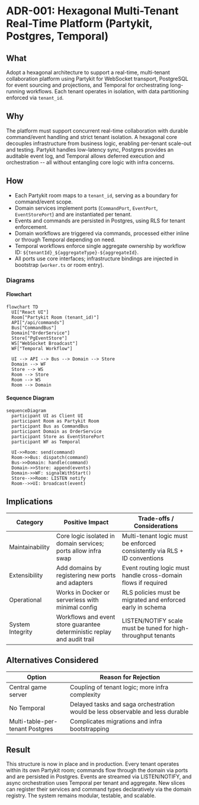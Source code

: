 # ADR-001: Hexagonal Multi-Tenant Real-Time Platform (Partykit, Postgres, Temporal)

## What

Adopt a hexagonal architecture to support a real-time, multi-tenant collaboration platform using Partykit for WebSocket transport, PostgreSQL for event sourcing and projections, and Temporal for orchestrating long-running workflows. Each tenant operates in isolation, with data partitioning enforced via `tenant_id`.

## Why

The platform must support concurrent real-time collaboration with durable command/event handling and strict tenant isolation. A hexagonal core decouples infrastructure from business logic, enabling per-tenant scale-out and testing. Partykit handles low-latency sync, Postgres provides an auditable event log, and Temporal allows deferred execution and orchestration -- all without entangling core logic with infra concerns.

## How

* Each Partykit room maps to a `tenant_id`, serving as a boundary for command/event scope.
* Domain services implement ports (`CommandPort`, `EventPort`, `EventStorePort`) and are instantiated per tenant.
* Events and commands are persisted in Postgres, using RLS for tenant enforcement.
* Domain workflows are triggered via commands, processed either inline or through Temporal depending on need.
* Temporal workflows enforce single aggregate ownership by workflow ID: `${tenantId}_${aggregateType}-${aggregateId}`.
* All ports use core interfaces; infrastructure bindings are injected in bootstrap (`worker.ts` or room entry).

### Diagrams

#### Flowchart

```mermaid
flowchart TD
  UI["React UI"]
  Room["Partykit Room (tenant_id)"]
  API["/api/commands"]
  Bus["CommandBus"]
  Domain["OrderService"]
  Store["PgEventStore"]
  WS["WebSocket Broadcast"]
  WF["Temporal Workflow"]

  UI --> API --> Bus --> Domain --> Store
  Domain --> WF
  Store --> WS
  Room --> Store
  Room --> WS
  Room --> Domain
```

#### Sequence Diagram

```mermaid
sequenceDiagram
  participant UI as Client UI
  participant Room as Partykit Room
  participant Bus as CommandBus
  participant Domain as OrderService
  participant Store as EventStorePort
  participant WF as Temporal

  UI->>Room: send(command)
  Room->>Bus: dispatch(command)
  Bus->>Domain: handle(command)
  Domain->>Store: append(events)
  Domain->>WF: signalWithStart()
  Store-->>Room: LISTEN notify
  Room-->>UI: broadcast(event)
```

## Implications

| Category         | Positive Impact                                                          | Trade-offs / Considerations                                               |
| ---------------- | ------------------------------------------------------------------------ | ------------------------------------------------------------------------- |
| Maintainability  | Core logic isolated in domain services; ports allow infra swap           | Multi-tenant logic must be enforced consistently via RLS + ID conventions |
| Extensibility    | Add domains by registering new ports and adapters                        | Event routing logic must handle cross-domain flows if required            |
| Operational      | Works in Docker or serverless with minimal config                        | RLS policies must be migrated and enforced early in schema                |
| System Integrity | Workflows and event store guarantee deterministic replay and audit trail | LISTEN/NOTIFY scale must be tuned for high-throughput tenants             |

## Alternatives Considered

| Option                          | Reason for Rejection                                                           |
| ------------------------------- | ------------------------------------------------------------------------------ |
| Central game server             | Coupling of tenant logic; more infra complexity                                |
| No Temporal                     | Delayed tasks and saga orchestration would be less observable and less durable |
| Multi-table-per-tenant Postgres | Complicates migrations and infra bootstrapping                                 |

## Result

This structure is now in place and in production. Every tenant operates within its own Partykit room; commands flow through the domain via ports and are persisted in Postgres. Events are streamed via LISTEN/NOTIFY, and async orchestration uses Temporal per tenant and aggregate. New slices can register their services and command types declaratively via the domain registry. The system remains modular, testable, and scalable.
